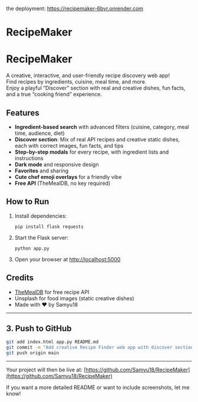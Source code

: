 the deployment: https://recipemaker-6bvr.onrender.com

# RecipeMaker
# RecipeMaker

A creative, interactive, and user-friendly recipe discovery web app!  
Find recipes by ingredients, cuisine, meal time, and more.  
Enjoy a playful “Discover” section with real and creative dishes, fun facts, and a true “cooking friend” experience.

## Features

- **Ingredient-based search** with advanced filters (cuisine, category, meal time, audience, diet)
- **Discover section**: Mix of real API recipes and creative static dishes, each with correct images, fun facts, and tips
- **Step-by-step modals** for every recipe, with ingredient lists and instructions
- **Dark mode** and responsive design
- **Favorites** and sharing
- **Cute chef emoji overlays** for a friendly vibe
- **Free API** (TheMealDB, no key required)

## How to Run

1. Install dependencies:
    ```
    pip install flask requests
    ```
2. Start the Flask server:
    ```
    python app.py
    ```
3. Open your browser at [http://localhost:5000](http://localhost:5000)

## Credits

- [TheMealDB](https://www.themealdb.com/) for free recipe API
- Unsplash for food images (static creative dishes)
- Made with ❤️ by Samyu18

---

## 3. **Push to GitHub**

```bash
git add index.html app.py README.md
git commit -m "Add creative Recipe Finder web app with discover section, dark mode, and more"
git push origin main
```

---

Your project will then be live at: [https://github.com/Samyu18/RecipeMaker](https://github.com/Samyu18/RecipeMaker)

If you want a more detailed README or want to include screenshots, let me know!
